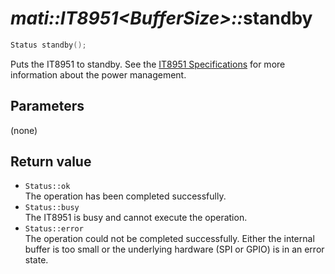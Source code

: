 # _mati::IT8951\<BufferSize\>::_**standby**

```cpp
Status standby();
```

Puts the IT8951 to standby. See the [IT8951 Specifications] for more information about the power management.

## Parameters

(none)

## Return value

- `Status::ok`  
 The operation has been completed successfully.
- `Status::busy`  
 The IT8951 is busy and cannot execute the operation.
- `Status::error`  
 The operation could not be completed successfully. Either the internal buffer is too small or the underlying hardware (SPI or GPIO) is in an error state.

[IT8951 Specifications]: https://www.waveshare.com/w/upload/1/18/IT8951_D_V0.2.4.3_20170728.pdf
